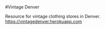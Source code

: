 #Vintage Denver

Resource for vintage clothing stores in Denver.
https://vintagedenver.herokuapp.com
